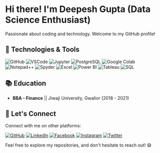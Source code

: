 # Hi there! I'm Deepesh Gupta (Data Science Enthusiast)

Passionate about coding and technology. Welcome to my GitHub profile!

## 🔧 Technologies & Tools


![GitHub](https://img.shields.io/badge/-GitHub-181717?style=flat&logo=github)
![VSCode](https://img.shields.io/badge/-VSCode-007ACC?style=flat&logo=visual-studio-code&logoColor=white)
![Jupyter](https://img.shields.io/badge/-Jupyter-F37626?style=flat&logo=jupyter&logoColor=white)
![PostgreSQL](https://img.shields.io/badge/-PostgreSQL-336791?style=flat&logo=postgresql&logoColor=white)
![Google Colab](https://img.shields.io/badge/-Google%20Colab-F9AB00?style=flat&logo=google-colab&logoColor=white)
![Notepad++](https://img.shields.io/badge/-Notepad++-90E59A?style=flat&logo=notepad%2B%2B&logoColor=white)
![Spyder](https://img.shields.io/badge/-Spyder-FFD43B?style=flat&logo=spyder-ide&logoColor=white)
![Excel](https://img.shields.io/badge/-Excel-217346?style=flat&logo=microsoft-excel&logoColor=white)
![Power BI](https://img.shields.io/badge/-Power%20BI-F2C811?style=flat&logo=power-bi&logoColor=black)
![Tableau](https://img.shields.io/badge/-Tableau-E97627?style=flat&logo=tableau&logoColor=white)
![SQL](https://img.shields.io/badge/-SQL-4479A1?style=flat&logo=sql&logoColor=white)


## 📚 Education

- **BBA - Finance** || Jiwaji University, Gwalior (2018 - 2021)


  
## 📱 Let's Connect

Connect with me on other platforms:

[![GitHub](https://img.shields.io/badge/GitHub-100000?style=flat&logo=github&logoColor=white)]((https://github.com/Sankhdeep))
[![LinkedIn](https://img.shields.io/badge/LinkedIn-0077B5?style=flat&logo=linkedin&logoColor=white)]((https://www.linkedin.com/in/sankhdeep-goswami/))
[![Facebook](https://img.shields.io/badge/Facebook-1877F2?style=flat&logo=facebook&logoColor=white)]((https://www.facebook.com/profile.php?id=100088551794313))
[![Instagram](https://img.shields.io/badge/Instagram-E4405F?style=flat&logo=instagram&logoColor=white)]((https://www.instagram.com/sankhdeep_goswami/))
[![Twitter](https://img.shields.io/badge/Twitter-1DA1F2?style=flat&logo=twitter&logoColor=white)]((https://twitter.com/SankhdeepGoswam))

Feel free to explore my repositories, and don't hesitate to reach out! 😄
